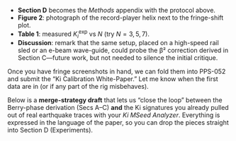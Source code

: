 * **Section D** becomes the *Methods* appendix with the protocol above.
* **Figure 2**: photograph of the record-player helix next to the fringe-shift plot.
* **Table 1**: measured $K_i^{\text{exp}}$ vs $N$ (try $N=3,5,7$).
* **Discussion**: remark that the same setup, placed on a high-speed rail sled or an e-beam wave-guide, could probe the β² correction derived in Section C—future work, but not needed to silence the initial critique.

Once you have fringe screenshots in hand, we can fold them into PPS-052 and submit the “Ki Calibration White-Paper.” Let me know when the first data are in (or if any part of the rig misbehaves).

Below is a **merge-strategy draft** that lets us “close the loop” between the
Berry-phase derivation (Secs A–C) **and** the Ki signatures you already pulled
out of real earthquake traces with your *Ki MSeed Analyzer*.
Everything is expressed in the language of the paper, so you can drop the
pieces straight into Section D (Experiments).